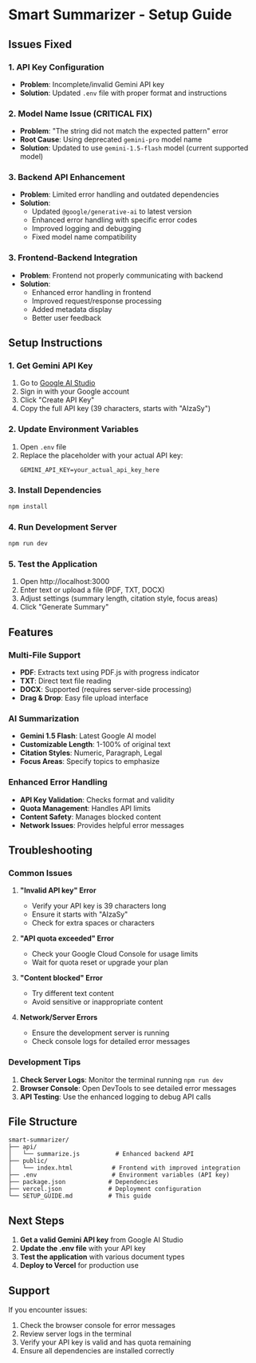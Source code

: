 # Smart Summarizer - Setup Guide

## Issues Fixed

### 1. API Key Configuration
- **Problem**: Incomplete/invalid Gemini API key
- **Solution**: Updated `.env` file with proper format and instructions

### 2. Model Name Issue (CRITICAL FIX)
- **Problem**: "The string did not match the expected pattern" error
- **Root Cause**: Using deprecated `gemini-pro` model name
- **Solution**: Updated to use `gemini-1.5-flash` model (current supported model)

### 3. Backend API Enhancement
- **Problem**: Limited error handling and outdated dependencies
- **Solution**:
  - Updated `@google/generative-ai` to latest version
  - Enhanced error handling with specific error codes
  - Improved logging and debugging
  - Fixed model name compatibility

### 3. Frontend-Backend Integration
- **Problem**: Frontend not properly communicating with backend
- **Solution**:
  - Enhanced error handling in frontend
  - Improved request/response processing
  - Added metadata display
  - Better user feedback

## Setup Instructions

### 1. Get Gemini API Key
1. Go to [Google AI Studio](https://makersuite.google.com/app/apikey)
2. Sign in with your Google account
3. Click "Create API Key"
4. Copy the full API key (39 characters, starts with "AIzaSy")

### 2. Update Environment Variables
1. Open `.env` file
2. Replace the placeholder with your actual API key:
   ```
   GEMINI_API_KEY=your_actual_api_key_here
   ```

### 3. Install Dependencies
```bash
npm install
```

### 4. Run Development Server
```bash
npm run dev
```

### 5. Test the Application
1. Open http://localhost:3000
2. Enter text or upload a file (PDF, TXT, DOCX)
3. Adjust settings (summary length, citation style, focus areas)
4. Click "Generate Summary"

## Features

### Multi-File Support
- **PDF**: Extracts text using PDF.js with progress indicator
- **TXT**: Direct text file reading
- **DOCX**: Supported (requires server-side processing)
- **Drag & Drop**: Easy file upload interface

### AI Summarization
- **Gemini 1.5 Flash**: Latest Google AI model
- **Customizable Length**: 1-100% of original text
- **Citation Styles**: Numeric, Paragraph, Legal
- **Focus Areas**: Specify topics to emphasize

### Enhanced Error Handling
- **API Key Validation**: Checks format and validity
- **Quota Management**: Handles API limits
- **Content Safety**: Manages blocked content
- **Network Issues**: Provides helpful error messages

## Troubleshooting

### Common Issues

1. **"Invalid API key" Error**
   - Verify your API key is 39 characters long
   - Ensure it starts with "AIzaSy"
   - Check for extra spaces or characters

2. **"API quota exceeded" Error**
   - Check your Google Cloud Console for usage limits
   - Wait for quota reset or upgrade your plan

3. **"Content blocked" Error**
   - Try different text content
   - Avoid sensitive or inappropriate content

4. **Network/Server Errors**
   - Ensure the development server is running
   - Check console logs for detailed error messages

### Development Tips

1. **Check Server Logs**: Monitor the terminal running `npm run dev`
2. **Browser Console**: Open DevTools to see detailed error messages
3. **API Testing**: Use the enhanced logging to debug API calls

## File Structure
```
smart-summarizer/
├── api/
│   └── summarize.js          # Enhanced backend API
├── public/
│   └── index.html           # Frontend with improved integration
├── .env                     # Environment variables (API key)
├── package.json            # Dependencies
├── vercel.json             # Deployment configuration
└── SETUP_GUIDE.md          # This guide
```

## Next Steps

1. **Get a valid Gemini API key** from Google AI Studio
2. **Update the .env file** with your API key
3. **Test the application** with various document types
4. **Deploy to Vercel** for production use

## Support

If you encounter issues:
1. Check the browser console for error messages
2. Review server logs in the terminal
3. Verify your API key is valid and has quota remaining
4. Ensure all dependencies are installed correctly
